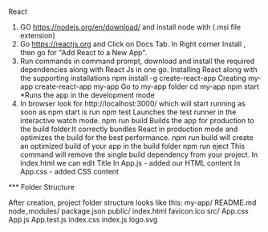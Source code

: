 React

1.   GO https://nodejs.org/en/download/ and install node with (.msi file extension)
2.    Go  https://reactjs.org and Click on Docs Tab. In Right corner Install , then go for "Add React to a New App".
  3.  Run commands in command prompt, download and install the required dependencies along with React Js in one go.
        Installing React along with the supporting installations npm install -g create-react-app
        Creating my-app create-react-app my-app
        Go to my-app folder cd my-app npm start *Runs the app in the development mode
  4.  In browser look for http://localhost:3000/ which will start running as soon as npm start is run
    npm test Launches the test runner in the interactive watch mode. npm run build Builds the app for production to the build     folder.It correctly bundles React in production mode and optimizes the build for the best performance. npm run build will create an optimized build of your app in the build folder
    npm run eject This command will remove the single build dependency from your project.
    In index.html we can edit Title In App.js - added our HTML content In App.css - added CSS content

*** Folder Structure

After creation, project folder structure looks like this: my-app/ README.md node_modules/ package.json public/ index.html favicon.ico src/ App.css App.js App.test.js index.css index.js logo.svg

